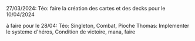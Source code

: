 27/03/2024:
Téo: faire la création des cartes et des decks pour le 10/04/2024

à faire pour le 28/04:
 Téo: Singleton, Combat, Pioche
 Thomas: Implementer le systeme d'héros, Condition de victoire, mana, faire